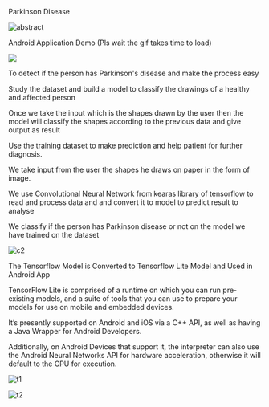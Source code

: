 Parkinson Disease

![abstract](https://user-images.githubusercontent.com/37294597/90333932-82049800-dfe7-11ea-8fd9-1b2045599462.png)


Android Application Demo (Pls wait the gif takes time to load)

![](DemoVideogif.gif)


To detect if the person has Parkinson's disease and make the process easy

Study the dataset and build a model to classify the drawings of a healthy and affected person

Once we take the input which is the shapes drawn by the user then the model will classify the shapes according to the previous data and give output as result

Use the training dataset to make prediction and help patient for further diagnosis.

We take input from the user the shapes he draws on paper in the form of image.

We use Convolutional Neural Network from kearas library of  tensorflow to read and process data and and convert it to model to predict result
to analyse

We classify if the person has Parkinson disease or not on the model we have trained on the dataset



![c2](https://user-images.githubusercontent.com/37294597/90333846-c5123b80-dfe6-11ea-862b-4fb6eed97b0d.jpeg)



The Tensorflow Model  is Converted to Tensorflow Lite Model and Used in Android App

 TensorFlow Lite is comprised of a runtime on which you can run pre-existing models, and a suite of tools that you can use to prepare your models for use on mobile and embedded devices.
 
It’s presently supported on Android and iOS via a C++ API, as well as having a Java Wrapper for Android Developers. 

Additionally, on Android Devices that support it, the interpreter can also use the Android Neural Networks API for hardware acceleration, otherwise it will default to the CPU for execution. 



![t1](https://user-images.githubusercontent.com/37294597/90333723-bbd49f00-dfe5-11ea-9d43-ef26fae43f1f.png)





![t2](https://user-images.githubusercontent.com/37294597/90333739-ca22bb00-dfe5-11ea-920a-7caadbe0c554.png)
